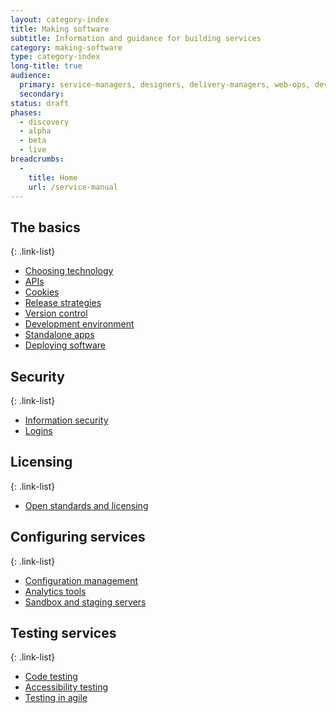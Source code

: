 ```yaml
---
layout: category-index
title: Making software
subtitle: Information and guidance for building services
category: making-software
type: category-index
long-title: true
audience:
  primary: service-managers, designers, delivery-managers, web-ops, developers, tech-archs, performance-analysts
  secondary:
status: draft
phases:
  - discovery
  - alpha
  - beta
  - live
breadcrumbs:
  -
    title: Home
    url: /service-manual
---
```


## The basics

{: .link-list}
* [Choosing technology](/service-manual/making-software/choosing-technology.html)
* [APIs](/service-manual/making-software/apis.html)
* [Cookies](/service-manual/making-software/cookies.html)
* [Release strategies](/service-manual/making-software/release-strategies.html)
* [Version control](/service-manual/making-software/version-control.html)
* [Development environment](/service-manual/making-software/development-environment.html)
* [Standalone apps](/service-manual/making-software/standalone-apps.html)
* [Deploying software](/service-manual/making-software/deployment.html)

## Security

{: .link-list}
* [Information security](/service-manual/making-software/information-security.html)
* [Logins](/service-manual/making-software/logins.html)

## Licensing

{: .link-list}
* [Open standards and licensing](/service-manual/making-software/open-standards-and-licensing.html)

## Configuring services

{: .link-list}
* [Configuration management](/service-manual/making-software/configuration-management.html)
* [Analytics tools](/service-manual/making-software/analytics-tools.html)
* [Sandbox and staging servers](/service-manual/making-software/sandbox-and-staging-servers.html)

## Testing services

{: .link-list}
* [Code testing](/service-manual/making-software/code-testing.html)
* [Accessibility testing](/service-manual/user-centred-design/user-research/accessibility-testing.html)
* [Testing in agile](/service-manual/making-software/testing-in-agile.html)
